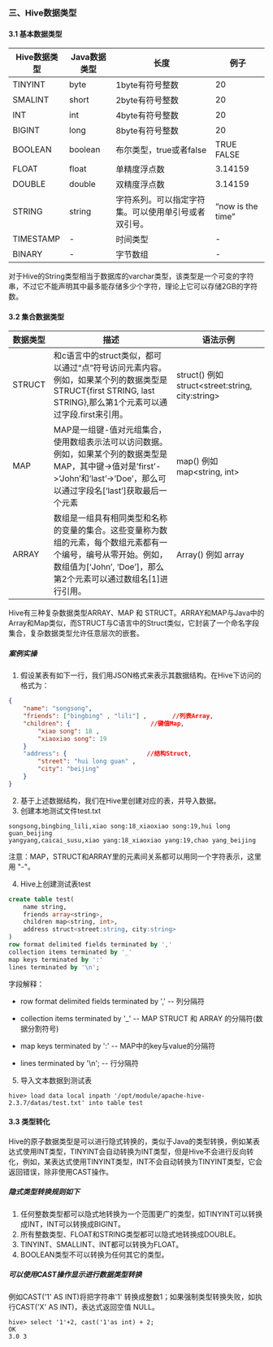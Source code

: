 ### 三、Hive数据类型

#### 3.1 基本数据类型

| Hive数据类型 | Java数据类型 | 长度                                                 | 例子              |
| ------------ | ------------ | ---------------------------------------------------- | ----------------- |
| TINYINT      | byte         | 1byte有符号整数                                      | 20                |
| SMALINT      | short        | 2byte有符号整数                                      | 20                |
| INT          | int          | 4byte有符号整数                                      | 20                |
| BIGINT       | long         | 8byte有符号整数                                      | 20                |
| BOOLEAN      | boolean      | 布尔类型，true或者false                              | TRUE FALSE        |
| FLOAT        | float        | 单精度浮点数                                         | 3.14159           |
| DOUBLE       | double       | 双精度浮点数                                         | 3.14159           |
| STRING       | string       | 字符系列。可以指定字符集。可以使用单引号或者双引号。 | “now is the time” |
| TIMESTAMP    | -            | 时间类型                                             | -                 |
| BINARY       | -            | 字节数组                                             | -                 |

对于Hive的String类型相当于数据库的varchar类型，该类型是一个可变的字符串，不过它不能声明其中最多能存储多少个字符，理论上它可以存储2GB的字符数。

#### 3.2 集合数据类型

| 数据类型 | 描述                                                         | 语法示例                                         |
| -------- | ------------------------------------------------------------ | ------------------------------------------------ |
| STRUCT   | 和c语言中的struct类似，都可以通过“点”符号访问元素内容。例如，如果某个列的数据类型是STRUCT{first STRING, last STRING},那么第1个元素可以通过字段.first来引用。 | struct() 例如struct<street:string,  city:string> |
| MAP      | MAP是一组键-值对元组集合，使用数组表示法可以访问数据。例如，如果某个列的数据类型是MAP，其中键->值对是’first’->’John’和’last’->’Doe’，那么可以通过字段名[‘last’]获取最后一个元素 | map() 例如 map<string, int>                      |
| ARRAY    | 数组是一组具有相同类型和名称的变量的集合。这些变量称为数组的元素，每个数组元素都有一个编号，编号从零开始。例如，数组值为[‘John’,  ‘Doe’]，那么第2个元素可以通过数组名[1]进行引用。 | Array() 例如 array<string>                       |

Hive有三种复杂数据类型ARRAY、MAP 和 STRUCT。ARRAY和MAP与Java中的Array和Map类似，而STRUCT与C语言中的Struct类似，它封装了一个命名字段集合，复杂数据类型允许任意层次的嵌套。

##### 案例实操

1. 假设某表有如下一行，我们用JSON格式来表示其数据结构。在Hive下访问的格式为：

```json
{
    "name": "songsong",
    "friends": ["bingbing" , "lili"] ,       //列表Array, 
    "children": {                      //键值Map,
        "xiao song": 18 ,
        "xiaoxiao song": 19
    }
    "address": {                      //结构Struct,
        "street": "hui long guan" ,
        "city": "beijing" 
    }
}

```

2. 基于上述数据结构，我们在Hive里创建对应的表，并导入数据。
3. 创建本地测试文件test.txt

```shell
songsong,bingbing_lili,xiao song:18_xiaoxiao song:19,hui long guan_beijing
yangyang,caicai_susu,xiao yang:18_xiaoxiao yang:19,chao yang_beijing
```

注意：MAP，STRUCT和ARRAY里的元素间关系都可以用同一个字符表示，这里用 "-"。

4. Hive上创建测试表test

```sql
create table test(
    name string,
    friends array<string>,
    children map<string, int>,
    address struct<street:string, city:string>
)
row format delimited fields terminated by ','
collection items terminated by '_'
map keys terminated by ':'
lines terminated by '\n';
```

字段解释：

- row format delimited fields terminated by ','   -- 列分隔符

- collection items terminated by '_'             -- MAP STRUCT 和 ARRAY 的分隔符(数据分割符号)

- map keys terminated by ':'                    -- MAP中的key与value的分隔符

- lines terminated by '\n';                     -- 行分隔符

5. 导入文本数据到测试表

```shell
hive> load data local inpath '/opt/module/apache-hive-2.3.7/datas/test.txt' into table test
```

#### 3.3 类型转化

Hive的原子数据类型是可以进行隐式转换的，类似于Java的类型转换，例如某表达式使用INT类型，TINYINT会自动转换为INT类型，但是Hive不会进行反向转化，例如，某表达式使用TINYINT类型，INT不会自动转换为TINYINT类型，它会返回错误，除非使用CAST操作。

##### 隐式类型转换规则如下

1. 任何整数类型都可以隐式地转换为一个范围更广的类型，如TINYINT可以转换成INT，INT可以转换成BIGINT。
2. 所有整数类型、FLOAT和STRING类型都可以隐式地转换成DOUBLE。
3. TINYINT、SMALLINT、INT都可以转换为FLOAT。
4. BOOLEAN类型不可以转换为任何其它的类型。

##### 可以使用CAST操作显示进行数据类型转换

例如CAST('1' AS INT)将把字符串'1' 转换成整数1；如果强制类型转换失败，如执行CAST('X' AS INT)，表达式返回空值 NULL。

```shell
hive> select '1'+2, cast('1'as int) + 2;
OK
3.0	3
```

